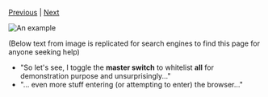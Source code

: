 [Previous](Quick-tour-%231%3A-5-of-7) | [Next](Quick-tour-%231%3A-7-of-7)

![An example](https://raw.github.com/gorhill/httpswitchboard/master/doc/img/quicktour-001-f.jpg)

(Below text from image is replicated for search engines to find this page for anyone seeking help)
- "So let's see, I toggle the **master switch** to whitelist **all** for demonstration purpose and unsurprisingly..."
- "... even more stuff entering (or attempting to enter) the browser..."